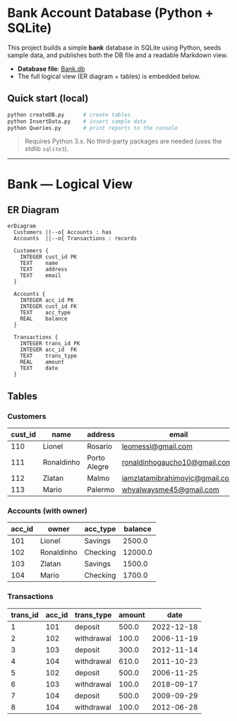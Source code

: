 # Bank Account Database (Python + SQLite)

This project builds a simple **bank** database in SQLite using Python,
seeds sample data, and publishes both the DB file and a readable Markdown view.

- **Database file**: [Bank.db](./Bank.db)
- The full logical view (ER diagram + tables) is embedded below.

## Quick start (local)
```bash
python createDB.py      # create tables
python InsertData.py    # insert sample data
python Queries.py       # print reports to the console
```

> Requires Python 3.x. No third-party packages are needed (uses the stdlib `sqlite3`).

---
# Bank — Logical View

## ER Diagram
```mermaid
erDiagram
  Customers ||--o{ Accounts : has
  Accounts  ||--o{ Transactions : records

  Customers {
    INTEGER cust_id PK
    TEXT    name
    TEXT    address
    TEXT    email
  }

  Accounts {
    INTEGER acc_id PK
    INTEGER cust_id FK
    TEXT    acc_type
    REAL    balance
  }

  Transactions {
    INTEGER trans_id PK
    INTEGER acc_id  FK
    TEXT    trans_type
    REAL    amount
    TEXT    date
  }
```

## Tables

### Customers
| cust_id |    name    |   address    |             email              |
|---------|------------|--------------|--------------------------------|
| 110     | Lionel     | Rosario      | leomessi@gmail.com             |
| 111     | Ronaldinho | Porto Alegre | ronaldinhogaucho10@gmail.com   |
| 112     | Zlatan     | Malmo        | iamzlatamibrahimovic@gmail.com |
| 113     | Mario      | Palermo      | whyalwaysme45@gmail.com        |

### Accounts (with owner)
| acc_id |   owner    | acc_type | balance |
|--------|------------|----------|---------|
| 101    | Lionel     | Savings  | 2500.0  |
| 102    | Ronaldinho | Checking | 12000.0 |
| 103    | Zlatan     | Savings  | 1500.0  |
| 104    | Mario      | Checking | 1700.0  |

### Transactions
| trans_id | acc_id | trans_type | amount |    date    |
|----------|--------|------------|--------|------------|
| 1        | 101    | deposit    | 500.0  | 2022-12-18 |
| 2        | 102    | withdrawal | 100.0  | 2006-11-19 |
| 3        | 103    | deposit    | 300.0  | 2012-11-14 |
| 4        | 104    | withdrawal | 610.0  | 2011-10-23 |
| 5        | 102    | deposit    | 500.0  | 2006-11-25 |
| 6        | 103    | withdrawal | 100.0  | 2018-09-17 |
| 7        | 104    | deposit    | 500.0  | 2009-09-29 |
| 8        | 104    | withdrawal | 100.0  | 2012-06-28 |
